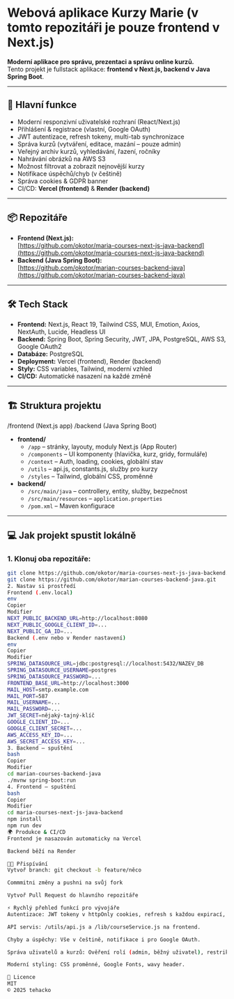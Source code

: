 # Webová aplikace Kurzy Marie (v tomto repozitáři je pouze frontend v Next.js)

**Moderní aplikace pro správu, prezentaci a správu online kurzů.**  
Tento projekt je fullstack aplikace: **frontend v Next.js, backend v Java Spring Boot**.

---

## 🚀 Hlavní funkce

- Moderní responzivní uživatelské rozhraní (React/Next.js)
- Přihlášení & registrace (vlastní, Google OAuth)
- JWT autentizace, refresh tokeny, multi-tab synchronizace
- Správa kurzů (vytváření, editace, mazání – pouze admin)
- Veřejný archiv kurzů, vyhledávání, řazení, ročníky
- Nahrávání obrázků na AWS S3
- Možnost filtrovat a zobrazit nejnovější kurzy
- Notifikace úspěchů/chyb (v češtině)
- Správa cookies & GDPR banner
- CI/CD: **Vercel (frontend)** & **Render (backend)**

---

## 📦 Repozitáře

- **Frontend (Next.js):**  
  [https://github.com/okotor/maria-courses-next-js-java-backend](https://github.com/okotor/maria-courses-next-js-java-backend)
- **Backend (Java Spring Boot):**  
  [https://github.com/okotor/marian-courses-backend-java](https://github.com/okotor/marian-courses-backend-java)

---

## 🛠️ Tech Stack

- **Frontend:** Next.js, React 19, Tailwind CSS, MUI, Emotion, Axios, NextAuth, Lucide, Headless UI
- **Backend:** Spring Boot, Spring Security, JWT, JPA, PostgreSQL, AWS S3, Google OAuth2
- **Databáze:** PostgreSQL
- **Deployment:** Vercel (frontend), Render (backend)
- **Styly:** CSS variables, Tailwind, moderní vzhled
- **CI/CD:** Automatické nasazení na každé změně

---

## 🏗️ Struktura projektu

/frontend (Next.js app)
/backend (Java Spring Boot)

- **frontend/**
  - `/app` – stránky, layouty, moduly Next.js (App Router)
  - `/components` – UI komponenty (hlavička, kurz, gridy, formuláře)
  - `/context` – Auth, loading, cookies, globální stav
  - `/utils` – api.js, constants.js, služby pro kurzy
  - `/styles` – Tailwind, globální CSS, proměnné
- **backend/**
  - `/src/main/java` – controllery, entity, služby, bezpečnost
  - `/src/main/resources` – `application.properties`
  - `/pom.xml` – Maven konfigurace

---

## 💻 Jak projekt spustit lokálně

### 1. Klonuj oba repozitáře:

```bash
git clone https://github.com/okotor/maria-courses-next-js-java-backend.git
git clone https://github.com/okotor/marian-courses-backend-java.git
2. Nastav si prostředí
Frontend (.env.local)
env
Copier
Modifier
NEXT_PUBLIC_BACKEND_URL=http://localhost:8080
NEXT_PUBLIC_GOOGLE_CLIENT_ID=...
NEXT_PUBLIC_GA_ID=...
Backend (.env nebo v Render nastavení)
env
Copier
Modifier
SPRING_DATASOURCE_URL=jdbc:postgresql://localhost:5432/NAZEV_DB
SPRING_DATASOURCE_USERNAME=postgres
SPRING_DATASOURCE_PASSWORD=...
FRONTEND_BASE_URL=http://localhost:3000
MAIL_HOST=smtp.example.com
MAIL_PORT=587
MAIL_USERNAME=...
MAIL_PASSWORD=...
JWT_SECRET=nějaký-tajný-klíč
GOOGLE_CLIENT_ID=...
GOOGLE_CLIENT_SECRET=...
AWS_ACCESS_KEY_ID=...
AWS_SECRET_ACCESS_KEY=...
3. Backend – spuštění
bash
Copier
Modifier
cd marian-courses-backend-java
./mvnw spring-boot:run
4. Frontend – spuštění
bash
Copier
Modifier
cd maria-courses-next-js-java-backend
npm install
npm run dev
🌍 Produkce & CI/CD
Frontend je nasazován automaticky na Vercel

Backend běží na Render

🧑‍💻 Přispívání
Vytvoř branch: git checkout -b feature/něco

Commmitni změny a pushni na svůj fork

Vytvoř Pull Request do hlavního repozitáře

⚡ Rychlý přehled funkcí pro vývojáře
Autentizace: JWT tokeny v httpOnly cookies, refresh s každou expirací, synchronizace mezi taby přes BroadcastChannel.

API servis: /utils/api.js a /lib/courseService.js na frontend.

Chyby a úspěchy: Vše v češtině, notifikace i pro Google OAuth.

Správa uživatelů a kurzů: Ověření rolí (admin, běžný uživatel), restrikce přístupu.

Moderní styling: CSS proměnné, Google Fonts, wavy header.

📄 Licence
MIT
© 2025 tehacko





